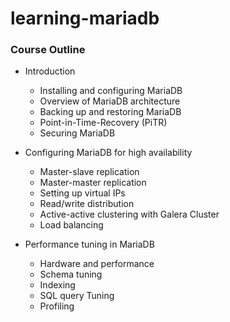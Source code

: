 # learning-mariadb
 
### Course Outline

- Introduction
    - Installing and configuring MariaDB
    - Overview of MariaDB architecture
    - Backing up and restoring MariaDB
    - Point-in-Time-Recovery (PiTR)
    - Securing MariaDB

- Configuring MariaDB for high availability
    - Master-slave replication
    - Master-master replication
    - Setting up virtual IPs
    - Read/write distribution
    - Active-active clustering with Galera Cluster
    - Load balancing

- Performance tuning in MariaDB
    - Hardware and performance
    - Schema tuning
    - Indexing
    - SQL query Tuning
    - Profiling

 
